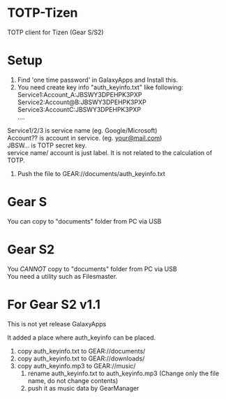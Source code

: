 # TOTP-Tizen
TOTP client for Tizen (Gear S/S2)

# Setup
 1. Find 'one time password' in GalaxyApps and Install this.
 1. You need create key info "auth_keyinfo.txt" like following:  
  Service1:Account_A:JBSWY3DPEHPK3PXP  
  Service2:Account@B:JBSWY3DPEHPK3PXP  
  Service3:AccountC:JBSWY3DPEHPK3PXP  
  ....
  
  Service1/2/3 is service name (eg. Google/Microsoft)  
  Account?? is account in service. (eg. your@mail.com)  
  JBSW... is TOTP secret key.  
  service name/ account is just label. It is not related to the calculation of TOTP.  
 1. Push the file to GEAR://documents/auth_keyinfo.txt 

# Gear S
 You can copy to "documents" folder from PC via USB 
 
# Gear S2
  You *CANNOT* copy to "documents" folder from PC via USB  
  You need a utility such as Filesmaster.


# For Gear S2 v1.1
This is not yet release GalaxyApps

It added a place where auth_keyinfo can be placed.

 1. copy auth_keyinfo.txt to GEAR://documents/
 1. copy auth_keyinfo.txt to GEAR://downloads/
 1. copy auth_keyinfo.mp3 to GEAR://music/
    1. rename auth_keyinfo.txt to auth_keyinfo.mp3 (Change only the file name, do not change contents)
    1. push it as music data by GearManager 
